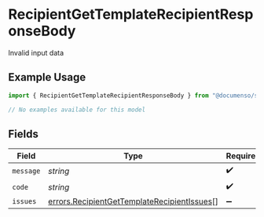 # RecipientGetTemplateRecipientResponseBody

Invalid input data

## Example Usage

```typescript
import { RecipientGetTemplateRecipientResponseBody } from "@documenso/sdk-typescript/models/errors";

// No examples available for this model
```

## Fields

| Field                                                                                                      | Type                                                                                                       | Required                                                                                                   | Description                                                                                                |
| ---------------------------------------------------------------------------------------------------------- | ---------------------------------------------------------------------------------------------------------- | ---------------------------------------------------------------------------------------------------------- | ---------------------------------------------------------------------------------------------------------- |
| `message`                                                                                                  | *string*                                                                                                   | :heavy_check_mark:                                                                                         | N/A                                                                                                        |
| `code`                                                                                                     | *string*                                                                                                   | :heavy_check_mark:                                                                                         | N/A                                                                                                        |
| `issues`                                                                                                   | [errors.RecipientGetTemplateRecipientIssues](../../models/errors/recipientgettemplaterecipientissues.md)[] | :heavy_minus_sign:                                                                                         | N/A                                                                                                        |
